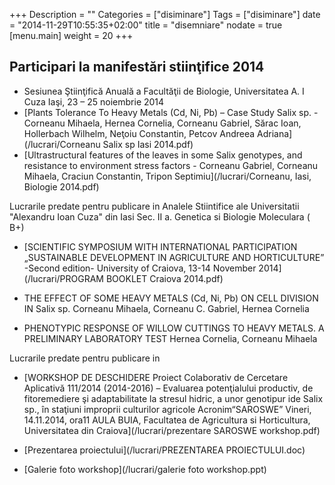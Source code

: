 +++
Description = ""
Categories = ["disiminare"]
Tags = ["disiminare"]
date = "2014-11-29T10:55:35+02:00"
title = "disemniare"
nodate = true
[menu.main]
    weight =  20
+++

## Participari la manifestări  stiinţifice 2014

* Sesiunea  Ştiinţifică Anuală a Facultăţii de Biologie, Universitatea A. I Cuza Iaşi, 23 – 25 noiembrie 2014
 * [Plants Tolerance To Heavy Metals (Cd, Ni, Pb) – Case Study Salix sp. -  Corneanu Mihaela, Hernea Cornelia, Corneanu Gabriel, Sărac Ioan, Hollerbach Wilhelm, Neţoiu Constantin, Petcov Andreea Adriana](/lucrari/Corneanu Salix sp Iasi 2014.pdf)
 * [Ultrastructural features of the leaves in some Salix genotypes, and resistance to environment stress factors -  Corneanu Gabriel, Corneanu Mihaela, Craciun Constantin, Tripon Septimiu](/lucrari/Corneanu, Iasi, Biologie 2014.pdf)

Lucrarile predate pentru publicare in  Analele Stiintifice ale Universitatii "Alexandru Ioan Cuza" din Iasi Sec. II a. Genetica si Biologie Moleculara ( B+)


* [SCIENTIFIC SYMPOSIUM WITH INTERNATIONAL PARTICIPATION „SUSTAINABLE DEVELOPMENT IN AGRICULTURE AND HORTICULTURE” -Second edition- University of Craiova, 13-14 November 2014](/lucrari/PROGRAM BOOKLET Craiova 2014.pdf)
 * THE EFFECT OF SOME HEAVY METALS (Cd, Ni, Pb) ON CELL DIVISION IN Salix sp.
 Corneanu Mihaela, Corneanu C. Gabriel, Hernea Cornelia

 * PHENOTYPIC RESPONSE OF WILLOW CUTTINGS TO HEAVY METALS. A
 PRELIMINARY LABORATORY TEST
 Hernea Cornelia, Corneanu Mihaela

Lucrarile predate pentru publicare in

* [WORKSHOP DE DESCHIDERE Proiect Colaborativ de Cercetare Aplicativă 111/2014 (2014-2016) – Evaluarea potenţialului productiv, de fitoremediere şi adaptabilitate la stresul hidric, a unor genotipur ide Salix sp., în staţiuni improprii culturilor agricole  Acronim“SAROSWE”   Vineri, 14.11.2014, ora11 AULA BUIA, Facultatea de Agricultura si Horticultura, Universitatea din Craiova](/lucrari/prezentare SAROSWE workshop.pdf)

 * [Prezentarea proiectului](/lucrari/PREZENTAREA PROIECTULUI.doc)
 * [Galerie foto workshop](/lucrari/galerie foto workshop.ppt)
